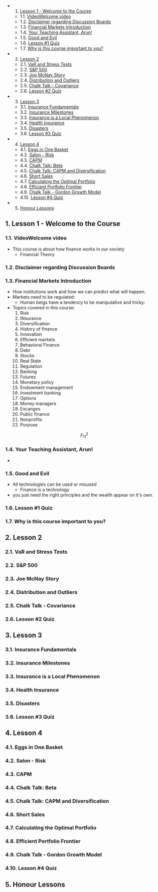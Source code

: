 <!-- vscode-markdown-toc -->
* 1. [Lesson 1 - Welcome to the Course](#Lesson1-WelcometotheCourse)
	* 1.1. [VideoWelcome video](#VideoWelcomevideo)
	* 1.2. [Disclaimer regarding Discussion Boards](#DisclaimerregardingDiscussionBoards)
	* 1.3. [Financial Markets Introduction](#FinancialMarketsIntroduction)
	* 1.4. [Your Teaching Assistant, Arun!](#YourTeachingAssistantArun)
	* 1.5. [Good and Evil](#GoodandEvil)
	* 1.6. [Lesson #1 Quiz](#Lesson1Quiz)
	* 1.7. [Why is this course important to you?](#Whyisthiscourseimportanttoyou)
* 2. [Lesson 2](#Lesson2)
	* 2.1. [VaR and Stress Tests](#VaRandStressTests)
	* 2.2. [S&P 500](#SP500)
	* 2.3. [Joe McNay Story](#JoeMcNayStory)
	* 2.4. [Distribution and Outliers](#DistributionandOutliers)
	* 2.5. [Chalk Talk - Covariance](#ChalkTalk-Covariance)
	* 2.6. [Lesson #2 Quiz](#Lesson2Quiz)
* 3. [Lesson 3](#Lesson3)
	* 3.1. [Insurance Fundamentals](#InsuranceFundamentals)
	* 3.2. [Insurance Milestones](#InsuranceMilestones)
	* 3.3. [Insurance is a Local Phenomenon](#InsuranceisaLocalPhenomenon)
	* 3.4. [Health Insurance](#HealthInsurance)
	* 3.5. [Disasters](#Disasters)
	* 3.6. [Lesson #3 Quiz](#Lesson3Quiz)
* 4. [Lesson 4](#Lesson4)
	* 4.1. [Eggs in One Basket](#EggsinOneBasket)
	* 4.2. [Salon - Risk](#Salon-Risk)
	* 4.3. [CAPM](#CAPM)
	* 4.4. [Chalk Talk: Beta](#ChalkTalk:Beta)
	* 4.5. [Chalk Talk: CAPM and Diversification](#ChalkTalk:CAPMandDiversification)
	* 4.6. [Short Sales](#ShortSales)
	* 4.7. [Calculating the Optimal Portfolio](#CalculatingtheOptimalPortfolio)
	* 4.8. [Efficient Portfolio Frontier](#EfficientPortfolioFrontier)
	* 4.9. [Chalk Talk - Gordon Growth Model](#ChalkTalk-GordonGrowthModel)
	* 4.10. [Lesson #4 Quiz](#Lesson4Quiz)
* 5. [Honour Lessons](#HonourLessons)

<!-- vscode-markdown-toc-config
	numbering=true
	autoSave=true
	/vscode-markdown-toc-config -->
<!-- /vscode-markdown-toc -->

##  1. <a name='Lesson1-WelcometotheCourse'></a>Lesson 1 - Welcome to the Course

###  1.1. <a name='VideoWelcomevideo'></a>VideoWelcome video
- This course is about how finance works in our society
  - Financial Theory


###  1.2. <a name='DisclaimerregardingDiscussionBoards'></a>Disclaimer regarding Discussion Boards

###  1.3. <a name='FinancialMarketsIntroduction'></a>Financial Markets Introduction
- How institutions work and how we can predict what will happen.
- Markets need to be regulated:
  - Human beigs have a tendency to be manipulative and tricky:
- Topics covered in this course:
  1. Risk
  2. INsurance
  3. Diversification
  4. History of finance
  5. Innovation
  6. Efficient markets
  7. Behavioral Finance
  8. Debt
  9. Stocks
  10. Real State
  11. Regulation
  12. Banking
  13. Futures
  14. Monetary policy
  15. Endowment management
  16. Investment banking
  17. Options
  18. Money managers
  19. Excanges
  20. Public finance
  21. Nonprofits
  22. Purpose

``` math
F^{2}_{11}
```

###  1.4. <a name='YourTeachingAssistantArun'></a>Your Teaching Assistant, Arun!
-
###  1.5. <a name='GoodandEvil'></a>Good and Evil
- All technologies can be used or misused
  - Finance is a technology
- you  just need the right principles and the wealth appear on it's own.


###  1.6. <a name='Lesson1Quiz'></a>Lesson #1 Quiz

###  1.7. <a name='Whyisthiscourseimportanttoyou'></a>Why is this course important to you?

##  2. <a name='Lesson2'></a>Lesson 2

###  2.1. <a name='VaRandStressTests'></a>VaR and Stress Tests

###  2.2. <a name='SP500'></a>S&P 500

###  2.3. <a name='JoeMcNayStory'></a>Joe McNay Story

###  2.4. <a name='DistributionandOutliers'></a>Distribution and Outliers

###  2.5. <a name='ChalkTalk-Covariance'></a>Chalk Talk - Covariance

###  2.6. <a name='Lesson2Quiz'></a>Lesson #2 Quiz

##  3. <a name='Lesson3'></a>Lesson 3

###  3.1. <a name='InsuranceFundamentals'></a>Insurance Fundamentals

###  3.2. <a name='InsuranceMilestones'></a>Insurance Milestones

###  3.3. <a name='InsuranceisaLocalPhenomenon'></a>Insurance is a Local Phenomenon

###  3.4. <a name='HealthInsurance'></a>Health Insurance

###  3.5. <a name='Disasters'></a>Disasters

###  3.6. <a name='Lesson3Quiz'></a>Lesson #3 Quiz

##  4. <a name='Lesson4'></a>Lesson 4

###  4.1. <a name='EggsinOneBasket'></a>Eggs in One Basket

###  4.2. <a name='Salon-Risk'></a>Salon - Risk

###  4.3. <a name='CAPM'></a>CAPM

###  4.4. <a name='ChalkTalk:Beta'></a>Chalk Talk: Beta

###  4.5. <a name='ChalkTalk:CAPMandDiversification'></a>Chalk Talk: CAPM and Diversification

###  4.6. <a name='ShortSales'></a>Short Sales

###  4.7. <a name='CalculatingtheOptimalPortfolio'></a>Calculating the Optimal Portfolio

###  4.8. <a name='EfficientPortfolioFrontier'></a>Efficient Portfolio Frontier

###  4.9. <a name='ChalkTalk-GordonGrowthModel'></a>Chalk Talk - Gordon Growth Model

###  4.10. <a name='Lesson4Quiz'></a>Lesson #4 Quiz

##  5. <a name='HonourLessons'></a>Honour Lessons